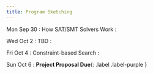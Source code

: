 ```yaml
---
title: Program Sketching
---
```


Mon Sep 30
: How SAT/SMT Solvers Work
  : []()

Wed Oct 2
: TBD
  : []()

Fri Oct 4
: Constraint-based Search
  : []()

Sun Oct 6
: **Project Proposal Due**{: .label .label-purple }
